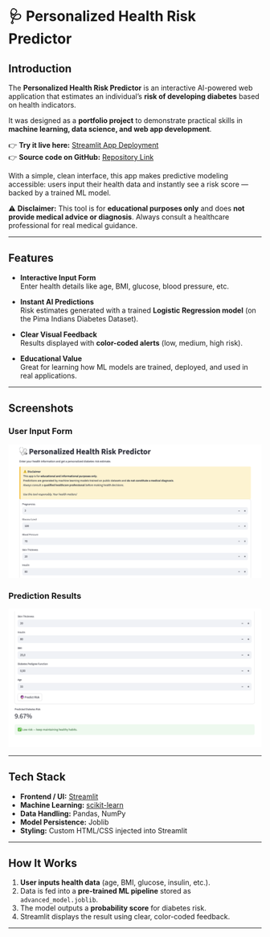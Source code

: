 # 🩺 Personalized Health Risk Predictor

## Introduction

The **Personalized Health Risk Predictor** is an interactive AI-powered web application that estimates an individual’s **risk of developing diabetes** based on health indicators.  

It was designed as a **portfolio project** to demonstrate practical skills in **machine learning, data science, and web app development**.  

👉 **Try it live here:** [Streamlit App Deployment](https://personalizedhealthriskpredictor.streamlit.app/)  
👉 **Source code on GitHub:** [Repository Link](https://github.com/cersei568/personalized_health_risk_predictor)  

With a simple, clean interface, this app makes predictive modeling accessible: users input their health data and instantly see a risk score — backed by a trained ML model.  

⚠️ **Disclaimer:** This tool is for **educational purposes only** and does **not provide medical advice or diagnosis**. Always consult a healthcare professional for real medical guidance.

---

## Features

- **Interactive Input Form**  
  Enter health details like age, BMI, glucose, blood pressure, etc.  

- **Instant AI Predictions**  
  Risk estimates generated with a trained **Logistic Regression model** (on the Pima Indians Diabetes Dataset).  

- **Clear Visual Feedback**  
  Results displayed with **color-coded alerts** (low, medium, high risk).  

- **Educational Value**  
  Great for learning how ML models are trained, deployed, and used in real applications.  

---

## Screenshots


### User Input Form  
![App Screenshot Placeholder](assets/hrp0.png)

### Prediction Results  
![App Screenshot Placeholder](assets/hrp1.png)

---

## Tech Stack

- **Frontend / UI:** [Streamlit](https://streamlit.io/)  
- **Machine Learning:** [scikit-learn](https://scikit-learn.org/stable/)  
- **Data Handling:** Pandas, NumPy  
- **Model Persistence:** Joblib  
- **Styling:** Custom HTML/CSS injected into Streamlit  

---

## How It Works

1. **User inputs health data** (age, BMI, glucose, insulin, etc.).  
2. Data is fed into a **pre-trained ML pipeline** stored as `advanced_model.joblib`.  
3. The model outputs a **probability score** for diabetes risk.  
4. Streamlit displays the result using clear, color-coded feedback.  

---